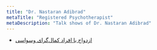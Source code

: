 ```yaml
---
title: "Dr. Nastaran Adibrad"
metaTitle: "Registered Psychotherapist"
metaDescription: "Talk shows of Dr. Nastaran Adibrad"
---
```


* [ازدواج با افراد کمال‌گرای وسواسی](https://youtu.be/1-DAJ_tGgYY)
